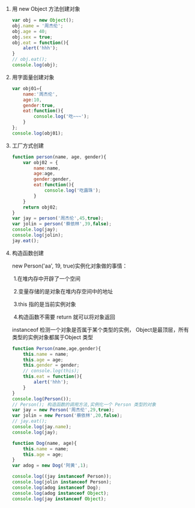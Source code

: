  1. 用 new Object 方法创建对象

    ```js
    var obj = new Object();
    obj.name = '周杰伦';
    obj.age = 40;
    obj.sex = true;
    obj.eat = function(){
    	alert('hhh');
    }
    // obj.eat();
    console.log(obj);
    ```

 2. 用字面量创建对象

    ```js
    var obj01={
    	name:'周杰伦',
    	age:10,
    	gender:true,
    	eat:function(){
    		console.log('吃~~~');
    	}
    };
    console.log(obj01);
    ```

 3. 工厂方式创建

    ```js
    function person(name, age, gender){
    	var obj02 = {
    		name:name,
    		age:age,
    		gender:gender,
    		eat:function(){
    			console.log('吃露珠');
    		}
    	}
    	return obj02;
    }
    var jay = person('周杰伦',45,true);
    var jolin = person('蔡依林',39,false);
    console.log(jay);
    console.log(jolin);
    jay.eat();
    ```

    

 4. 构造函数创建

    new Person('aa', 19, true)实例化对象做的事情：

    ​	  1.在堆内存中开辟了一个空间

    ​      2.变量存储的是对象在堆内存空间中的地址

    ​      3.this 指的是当前实例对象

    ​      4.构造函数不需要 return 就可以将对象返回

    instanceof 检测一个对象是否属于某个类型的实例， Object是最顶层，所有类型的实例对象都属于Object 类型

    ```js
    function Person(name,age,gender){
    	this.name = name;
    	this.age = age;
    	this.gender = gender;
    	// console.log(this);
    	this.eat = function(){
    		alert('hhh');
    	}
    }
    console.log(Person());
    // Person(); 构造函数的调用方法,实例化一个 Person 类型的对象
    var jay = new Person('周杰伦',29,true);
    var jolin = new Person('蔡依林',20,false);
    // jay.eat();
    console.log(jay.name);
    console.log(jay);
    
    function Dog(name, age){
    	this.name = name;
    	this.age = age;
    }
    var adog = new Dog('阿黄',1);
    
    console.log((jay instanceof Person));
    console.log(jolin instanceof Person);
    console.log(adog instanceof Dog);
    console.log(adog instanceof Object);
    console.log(jay instanceof Object);
    ```

    